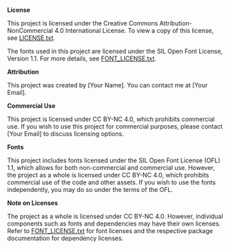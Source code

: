 **License**

This project is licensed under the Creative Commons Attribution-NonCommercial 4.0 International License. To view a copy of this license, see [LICENSE.txt](LICENSE.txt).

The fonts used in this project are licensed under the SIL Open Font License, Version 1.1. For more details, see [FONT_LICENSE.txt](FONT_LICENSE.txt).

**Attribution**

This project was created by [Your Name]. You can contact me at [Your Email].

**Commercial Use**

This project is licensed under CC BY-NC 4.0, which prohibits commercial use. If you wish to use this project for commercial purposes, please contact [Your Email] to discuss licensing options.

**Fonts**

This project includes fonts licensed under the SIL Open Font License (OFL) 1.1, which allows for both non-commercial and commercial use. However, the project as a whole is licensed under CC BY-NC 4.0, which prohibits commercial use of the code and other assets. If you wish to use the fonts independently, you may do so under the terms of the OFL.

**Note on Licenses**

The project as a whole is licensed under CC BY-NC 4.0. However, individual components such as fonts and dependencies may have their own licenses. Refer to [FONT_LICENSE.txt](FONT_LICENSE.txt) for font licenses and the respective package documentation for dependency licenses.
